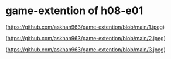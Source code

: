 # game-extention of h08-e01
(https://github.com/askhan963/game-extention/blob/main/1.jpeg)

(https://github.com/askhan963/game-extention/blob/main/2.jpeg)


(https://github.com/askhan963/game-extention/blob/main/3.jpeg)
